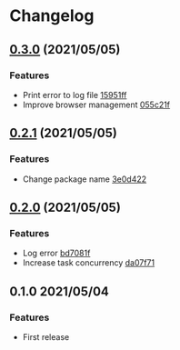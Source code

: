 # Changelog

## [0.3.0](https://github.com/aktriver/rssified/compare/v0.2.1..v0.3.0) (2021/05/05)

### Features

- Print error to log file [15951ff](https://github.com/aktriver/rssified/commit/15951ff318f38d3280537873f2d103ec41516b0b)
- Improve browser management [055c21f](https://github.com/aktriver/rssified/commit/055c21f0f6449db748957e98b93db720af8f8291)

## [0.2.1](https://github.com/aktriver/rssified/compare/v0.2.0..v0.2.1) (2021/05/05)

### Features

- Change package name [3e0d422](https://github.com/aktriver/rssified/commit/3e0d42261e383c61aadf04e24236f65ea0677a20)

## [0.2.0](https://github.com/aktriver/rssified/compare/v0.1.0..v0.2.0) (2021/05/05)

### Features

- Log error [bd7081f](https://github.com/aktriver/rssified/commit/bd7081f057d9a8ffbff50e81b014935fd6f0a95f)
- Increase task concurrency [da07f71](https://github.com/aktriver/rssified/commit/da07f7125801ffe9bae878f5d364ee9351d455d5)

## 0.1.0 2021/05/04

### Features

- First release
